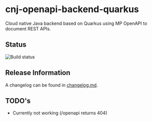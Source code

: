 # cnj-openapi-backend-quarkus

Cloud native Java backend based on Quarkus using MP OpenAPI to document REST APIs.

## Status

![Build status]()

## Release Information

A changelog can be found in [changelog.md](changelog.md).

## TODO's 

* Currently not working (/openapi returns 404)
